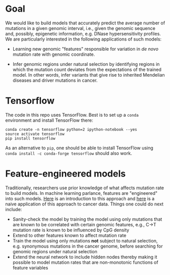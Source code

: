 # Goal 

We would like to build models that accurately predict the average number of mutations in a given genomic interval, i.e., given the genomic sequence and, possibly, epigenetic information, 
e.g. DNase hypersensitivity profiles. We are particularly interested in the following applications of such models: 

* Learning new genomic "features" responsible for variation in *de novo* mutation rate with genomic coordinate. 

* Infer genomic regions under natural selection by identifying regions in which the mutation count deviates 
from the expectations of the trained model. In other words, infer variants that give rise to inherited Mendelian diseases and driver mutations in cancer.

# Tensorflow 

The code in this repo uses TensorFlow. Best is to set up a `conda` environment and install TensorFlow there: 

```
conda create -n tensorflow python=2 ipython-notebook --yes
source activate tensorflow 
pip install tensorflow
```

As an alternative to `pip`, one should be able to install TensorFlow using `conda install -c conda-forge tensorflow` should also work. 

# Feature-engineered models 

Traditionally, researchers use prior knowledge of what affects mutation rate to build models. In machine learning parlance, features are "engineered" into such models. 
[Here](http://nbviewer.jupyter.org/github/petermchale/modeling_mutation_counts_using_neural_networks/blob/master/engineer_features/model/model.ipynb) is an introduction 
to this approach
and [here](http://nbviewer.jupyter.org/github/petermchale/modeling_mutation_counts_using_neural_networks/blob/master/engineer_features/data/analysis.ipynb) 
is a naive application of this approach to cancer data. Things one could do next include: 

* Sanity-check the model by training the model using only mutations that are known to be correlated with certain genomic features, e.g., C->T mutation rate 
is known to be influenced by CpG density  
* Extend to other features known to affect mutation rate 
* Train the model using only mutations **not** subject to natural selection, e.g. synonymous mutations in the cancer genome, before searching for genomic regions under natural selection
* Extend the neural network to include hidden nodes thereby making it possible to model mutation rates that are non-monotonic functions of feature variables
